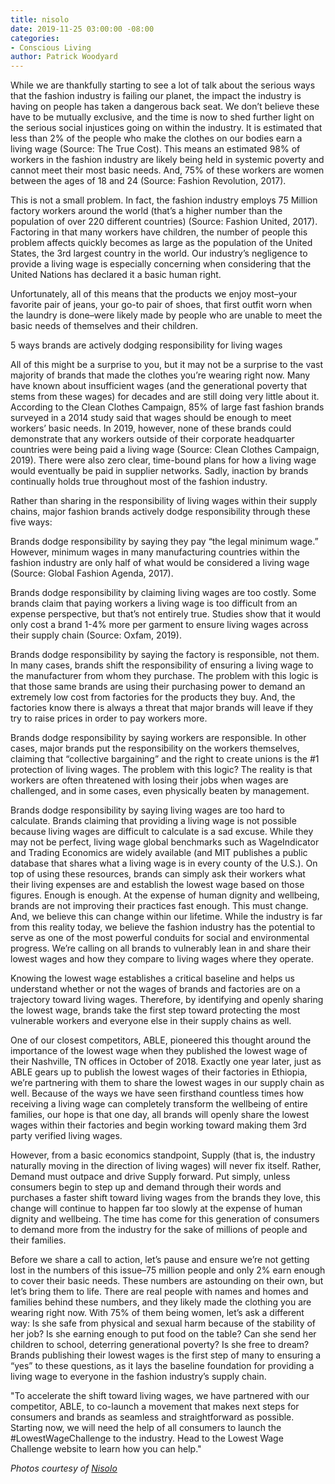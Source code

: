 ```yaml
---
title: nisolo
date: 2019-11-25 03:00:00 -08:00
categories:
- Conscious Living
author: Patrick Woodyard
---
```


While we are thankfully starting to see a lot of talk about the serious ways that the fashion industry is failing our planet, the impact the industry is having on people has taken a dangerous back seat. We don’t believe these have to be mutually exclusive, and the time is now to shed further light on the serious social injustices going on within the industry. It is estimated that less than 2% of the people who make the clothes on our bodies earn a living wage (Source: The True Cost). This means an estimated 98% of workers in the fashion industry are likely being held in systemic poverty and cannot meet their most basic needs. And, 75% of these workers are women between the ages of 18 and 24 (Source: Fashion Revolution, 2017).
 
This is not a small problem. In fact, the fashion industry employs 75 Million factory workers around the world (that’s a higher number than the population of over 220 different countries) (Source: Fashion United, 2017). Factoring in that many workers have children, the number of people this problem affects quickly becomes as large as the population of the United States, the 3rd largest country in the world. Our industry’s negligence to provide a living wage is especially concerning when considering that the United Nations has declared it a basic human right.
 
Unfortunately, all of this means that the products we enjoy most–your favorite pair of jeans, your go-to pair of shoes, that first outfit worn when the laundry is done–were likely made by people who are unable to meet the basic needs of themselves and their children.
 
5 ways brands are actively dodging responsibility for living wages
 
All of this might be a surprise to you, but it may not be a surprise to the vast majority of brands that made the clothes you’re wearing right now. Many have known about insufficient wages (and the generational poverty that stems from these wages) for decades and are still doing very little about it. According to the Clean Clothes Campaign, 85% of large fast fashion brands surveyed in a 2014 study said that wages should be enough to meet workers’ basic needs. In 2019, however, none of these brands could demonstrate that any workers outside of their corporate headquarter countries were being paid a living wage (Source: Clean Clothes Campaign, 2019). There were also zero clear, time-bound plans for how a living wage would eventually be paid in supplier networks. Sadly, inaction by brands continually holds true throughout most of the fashion industry.
 
Rather than sharing in the responsibility of living wages within their supply chains, major fashion brands actively dodge responsibility through these five ways:
 
Brands dodge responsibility by saying they pay “the legal minimum wage.” However, minimum wages in many manufacturing countries within the fashion industry are only half of what would be considered a living wage (Source: Global Fashion Agenda, 2017).
 
Brands dodge responsibility by claiming living wages are too costly. Some brands claim that paying workers a living wage is too difficult from an expense perspective, but that’s not entirely true. Studies show that it would only cost a brand 1-4% more per garment to ensure living wages across their supply chain (Source: Oxfam, 2019).
 
Brands dodge responsibility by saying the factory is responsible, not them. In many cases, brands shift the responsibility of ensuring a living wage to the manufacturer from whom they purchase. The problem with this logic is that those same brands are using their purchasing power to demand an extremely low cost from factories for the products they buy. And, the factories know there is always a threat that major brands will leave if they try to raise prices in order to pay workers more.
 
Brands dodge responsibility by saying workers are responsible. In other cases, major brands put the responsibility on the workers themselves, claiming that “collective bargaining” and the right to create unions is the #1 protection of living wages. The problem with this logic? The reality is that workers are often threatened with losing their jobs when wages are challenged, and in some cases, even physically beaten by management. 
 
Brands dodge responsibility by saying living wages are too hard to calculate. Brands claiming that providing a living wage is not possible because living wages are difficult to calculate is a sad excuse. While they may not be perfect, living wage global benchmarks such as WageIndicator and Trading Economics are widely available (and MIT publishes a public database that shares what a living wage is in every county of the U.S.). On top of using these resources, brands can simply ask their workers what their living expenses are and establish the lowest wage based on those figures. 
Enough is enough. At the expense of human dignity and wellbeing, brands are not improving their practices fast enough. This must change. And, we believe this can change within our lifetime. While the industry is far from this reality today, we believe the fashion industry has the potential to serve as one of the most powerful conduits for social and environmental progress. We’re calling on all brands to vulnerably lean in and share their lowest wages and how they compare to living wages where they operate. 

Knowing the lowest wage establishes a critical baseline and helps us understand whether or not the wages of brands and factories are on a trajectory toward living wages. Therefore, by identifying and openly sharing the lowest wage, brands take the first step toward protecting the most vulnerable workers and everyone else in their supply chains as well. 

One of our closest competitors, ABLE, pioneered this thought around the importance of the lowest wage when they published the lowest wage of their Nashville, TN offices in October of 2018. Exactly one year later, just as ABLE gears up to publish the lowest wages of their factories in Ethiopia, we’re partnering with them to share the lowest wages in our supply chain as well. Because of the ways we have seen firsthand countless times how receiving a living wage can completely transform the wellbeing of entire families, our hope is that one day, all brands will openly share the lowest wages within their factories and begin working toward making them 3rd party verified living wages.

However, from a basic economics standpoint, Supply (that is, the industry naturally moving in the direction of living wages) will never fix itself. Rather, Demand must outpace and drive Supply forward. Put simply, unless consumers begin to step up and demand through their words and purchases a faster shift toward living wages from the brands they love, this change will continue to happen far too slowly at the expense of human dignity and wellbeing. The time has come for this generation of consumers to demand more from the industry for the sake of millions of people and their families.

Before we share a call to action, let’s pause and ensure we’re not getting lost in the numbers of this issue–75 million people and only 2% earn enough to cover their basic needs. These numbers are astounding on their own, but let’s bring them to life. There are real people with names and homes and families behind these numbers, and they likely made the clothing you are wearing right now. With 75% of them being women, let’s ask a different way: Is she safe from physical and sexual harm because of the stability of her job? Is she earning enough to put food on the table? Can she send her children to school, deterring generational poverty? Is she free to dream? Brands publishing their lowest wages is the first step of many to ensuring a “yes” to these questions, as it lays the baseline foundation for providing a living wage to everyone in the fashion industry’s supply chain.

"To accelerate the shift toward living wages, we have partnered with our competitor, ABLE, to co-launch a movement that makes next steps for consumers and brands as seamless and straightforward as possible. Starting now, we will need the help of all consumers to launch the #LowestWageChallenge to the industry. Head to the Lowest Wage Challenge website to learn how you can help."
 
_Photos courtesy of [Nisolo](https://nisolo.com/)_